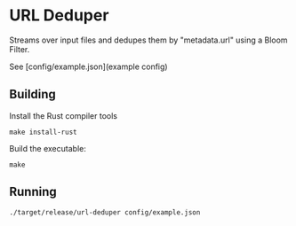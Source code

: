 # URL Deduper

Streams over input files and dedupes them by "metadata.url" using a Bloom Filter.

See [config/example.json](example config)

## Building

Install the Rust compiler tools
```
make install-rust
```

Build the executable:
```
make
```

## Running

```
./target/release/url-deduper config/example.json
```
